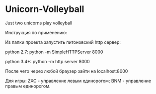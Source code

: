 # Unicorn-Volleyball
Just two unicorns play volleyball

Инструкция по применению: 

Из папки проекта запустить питоновский http сервер:

python 2.7: python -m SimpleHTTPServer 8000 

python 3.4+: python -m http.server 8000

После чего через любой браузер зайти на localhost:8000 

Для игры: ZXC - управление левым единорогом; BNM - управление правым единорогом. 

